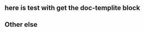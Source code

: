 ## here is test with get the doc-templite block

<!-- doc-templite START generated -->
<!-- docTempliteId = 'readme' -->
<!-- name = 'yobrave' -->
<!-- age = 18 -->
<!-- doc-templite END generated -->

## Other else
